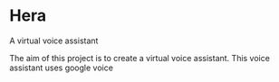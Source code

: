 # Hera
 A virtual voice assistant

The aim of this project is to create a virtual voice assistant.
This voice assistant uses google voice 
